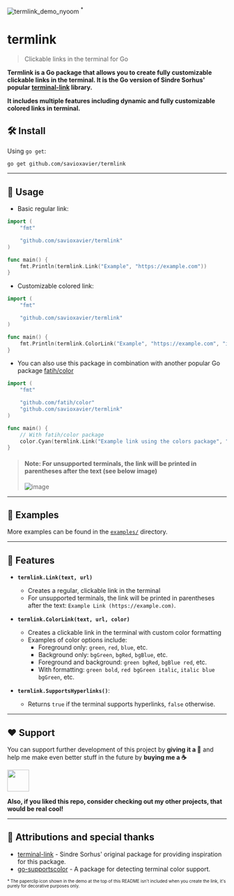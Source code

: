 <!-- markdownlint-disable MD010 MD033 -->

![termlink_demo_nyoom](https://user-images.githubusercontent.com/38729705/163217599-6fecf944-c10e-4546-9669-1c7d047da55e.gif) <sup>*</sup>

# termlink

> Clickable links in the terminal for Go

**Termlink is a Go package that allows you to create fully customizable clickable links in the terminal. It is the Go version of Sindre Sorhus' popular [terminal-link](https://github.com/sindresorhus/terminal-link/) library.**

**It includes multiple features including dynamic and fully customizable colored links in terminal.**

## 🛠️ Install

Using `go get`:

```text
go get github.com/savioxavier/termlink
```

---

## 🔗 Usage

- Basic regular link:

```go
import (
	"fmt"

	"github.com/savioxavier/termlink"
)

func main() {
	fmt.Println(termlink.Link("Example", "https://example.com"))
}
```

- Customizable colored link:

```go
import (
	"fmt"

	"github.com/savioxavier/termlink"
)

func main() {
	fmt.Println(termlink.ColorLink("Example", "https://example.com", "italic green"))
}
```

- You can also use this package in combination with another popular Go package [fatih/color](https://github.com/fatih/color)

```go
import (
	"fmt"

	"github.com/fatih/color"
	"github.com/savioxavier/termlink"
)

func main() {
	// With fatih/color package
	color.Cyan(termlink.Link("Example link using the colors package", "https://example.com"))
}
```

> #### Note: For unsupported terminals, the link will be printed in parentheses after the text (see below image)
> ![image](https://user-images.githubusercontent.com/38729705/163216009-abb81d39-aff0-4fb5-8c5f-da36e241b395.png)


---

## 🍵 Examples

More examples can be found in the [`examples/`](examples/) directory.

---

## 🔮 Features

- **`termlink.Link(text, url)`**

  - Creates a regular, clickable link in the terminal
  - For unsupported terminals, the link will be printed in parentheses after the text: `Example Link (https://example.com)`.

- **`termlink.ColorLink(text, url, color)`**

  - Creates a clickable link in the terminal with custom color formatting
  - Examples of color options include:
    - Foreground only: `green`, `red`, `blue`, etc.
    - Background only: `bgGreen`, `bgRed`, `bgBlue`, etc.
    - Foreground and background: `green bgRed`, `bgBlue red`, etc.
    - With formatting: `green bold`, `red bgGreen italic`, `italic blue bgGreen`, etc.

- **`termlink.SupportsHyperlinks()`**:

  - Returns `true` if the terminal supports hyperlinks, `false` otherwise.

---

## ❤️ Support

You can support further development of this project by **giving it a 🌟** and help me make even better stuff in the future by **buying me a ☕**

<a href="https://www.buymeacoffee.com/savioxavier">
<img src="https://cdn.buymeacoffee.com/buttons/v2/default-blue.png" height="50px">
</a>

<br>

**Also, if you liked this repo, consider checking out my other projects, that would be real cool!**

---

## 💫 Attributions and special thanks

- [terminal-link](https://github.com/sindresorhus/terminal-link) - Sindre Sorhus' original package for providing inspiration for this package.
- [go-supportscolor](https://github.com/jwalton/go-supportscolor) - A package for detecting terminal color support.

<sub><sup>* The paperclip icon shown in the demo at the top of this README isn't included when you create the link, it's purely for decorative purposes only.</sup></sub>
